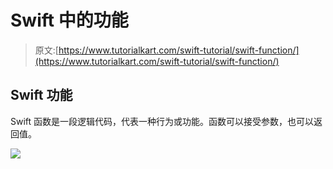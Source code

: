 # Swift 中的功能

> 原文:[https://www.tutorialkart.com/swift-tutorial/swift-function/](https://www.tutorialkart.com/swift-tutorial/swift-function/)

## Swift 功能

Swift 函数是一段逻辑代码，代表一种行为或功能。函数可以接受参数，也可以返回值。

[![](../Images/925da31b32d6bc3827932f6c8afb11bb.png)](https://www.tutorialkart.com/)